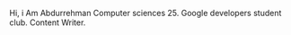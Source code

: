 Hi, i Am Abdurrehman
Computer sciences 25.
               Google developers student club.
Content Writer.


